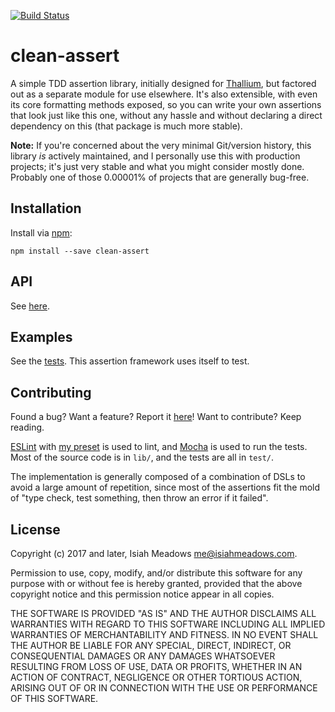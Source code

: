 [![Build Status](https://travis-ci.org/isiahmeadows/clean-assert.svg?branch=master)](https://travis-ci.org/isiahmeadows/clean-assert)

# clean-assert

A simple TDD assertion library, initially designed for [Thallium](https://www.npmjs.com/package/thallium), but factored out as a separate module for use elsewhere. It's also extensible, with even its core formatting methods exposed, so you can write your own assertions that look just like this one, without any hassle and without declaring a direct dependency on this (that package is much more stable).

**Note:** If you're concerned about the very minimal Git/version history, this library *is* actively maintained, and I personally use this with production projects; it's just very stable and what you might consider mostly done. Probably one of those 0.00001% of projects that are generally bug-free.

## Installation

Install via [npm](https://www.npmjs.com/package/clean-assert):

```
npm install --save clean-assert
```

## API

See [here](https://github.com/isiahmeadows/clean-assert/blob/master/api.md).

## Examples

See the [tests](https://github.com/isiahmeadows/clean-assert/tree/master/test). This assertion framework uses itself to test.

## Contributing

Found a bug? Want a feature? Report it [here](https://github.com/isiahmeadows/clean-assert/issues/new)! Want to contribute? Keep reading.

[ESLint](https://eslint.org) with [my preset](https://github.com/isiahmeadows/eslint-config-isiahmeadows) is used to lint, and [Mocha](https://mochajs.org) is used to run the tests. Most of the source code is in `lib/`, and the tests are all in `test/`.

The implementation is generally composed of a combination of DSLs to avoid a large amount of repetition, since most of the assertions fit the mold of "type check, test something, then throw an error if it failed".

## License

Copyright (c) 2017 and later, Isiah Meadows <me@isiahmeadows.com>.

Permission to use, copy, modify, and/or distribute this software for any purpose with or without fee is hereby granted, provided that the above copyright notice and this permission notice appear in all copies.

THE SOFTWARE IS PROVIDED "AS IS" AND THE AUTHOR DISCLAIMS ALL WARRANTIES WITH REGARD TO THIS SOFTWARE INCLUDING ALL IMPLIED WARRANTIES OF MERCHANTABILITY AND FITNESS. IN NO EVENT SHALL THE AUTHOR BE LIABLE FOR ANY SPECIAL, DIRECT, INDIRECT, OR CONSEQUENTIAL DAMAGES OR ANY DAMAGES WHATSOEVER RESULTING FROM LOSS OF USE, DATA OR PROFITS, WHETHER IN AN ACTION OF CONTRACT, NEGLIGENCE OR OTHER TORTIOUS ACTION, ARISING OUT OF OR IN CONNECTION WITH THE USE OR PERFORMANCE OF THIS SOFTWARE.
